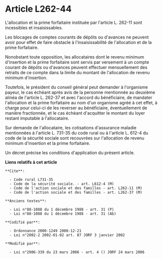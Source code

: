# Article L262-44

L'allocation et la prime forfaitaire instituée par l'article L. 262-11 sont incessibles et insaisissables.

Les blocages de comptes courants de dépôts ou d'avances ne peuvent avoir pour effet de faire obstacle à l'insaisissabilité de
l'allocation et de la prime forfaitaire.

Nonobstant toute opposition, les allocataires dont le revenu minimum d'insertion et la prime forfaitaire sont servis par
versement à un compte courant de dépôts ou d'avances peuvent effectuer mensuellement des retraits de ce compte dans la limite
du montant de l'allocation de revenu minimum d'insertion.

Toutefois, le président du conseil général peut demander à l'organisme payeur, le cas échéant après avis de la personne
mentionnée au deuxième alinéa de l'article L. 262-37 et avec l'accord du bénéficiaire, de mandater l'allocation et la prime
forfaitaire au nom d'un organisme agréé à cet effet, à charge pour celui-ci de les reverser au bénéficiaire, éventuellement
de manière fractionnée, et le cas échéant d'acquitter le montant du loyer restant imputable à l'allocataire.

Sur demande de l'allocataire, les cotisations d'assurance maladie mentionnées à l'article L. 731-35 du code rural ou à
l'article L. 612-4 du code de la sécurité sociale sont recouvrées sur l'allocation de revenu minimum d'insertion et la prime
forfaitaire.

Un décret précise les conditions d'application du présent article.

**Liens relatifs à cet article**

	**Cite**:

	  - Code rural L731-35
	  - Code de la sécurité sociale. - art. L612-4 (M)
	  - Code de l'action sociale et des familles - art. L262-11 (M)
	  - Code de l'action sociale et des familles - art. L262-37 (M)

	**Anciens textes**:

	  - Loi n°88-1088 du 1 décembre 1988 - art. 31 (P)
	  - Loi n°88-1088 du 1 décembre 1988 - art. 31 (Ab)

	**Codifié par**:

	  - Ordonnance 2000-1249 2000-12-21
	  - Loi n°2002-2 2002-01-02 art. 87 JORF 3 janvier 2002

	**Modifié par**:

	  - Loi n°2006-339 du 23 mars 2006 - art. 4 () JORF 24 mars 2006
